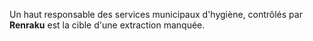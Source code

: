 Un haut responsable des services municipaux d'hygiène, contrôlés par **Renraku** est la cible d'une extraction manquée.